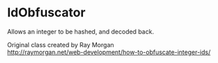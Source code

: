 IdObfuscator
============

Allows an integer to be hashed, and decoded back.

Original class created by Ray Morgan<br />
http://raymorgan.net/web-development/how-to-obfuscate-integer-ids/
